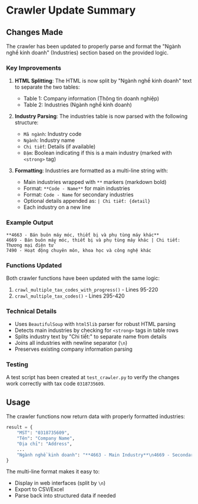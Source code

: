 # Crawler Update Summary

## Changes Made

The crawler has been updated to properly parse and format the "Ngành nghề kinh doanh" (Industries) section based on the provided logic.

### Key Improvements

1. **HTML Splitting**: The HTML is now split by "Ngành nghề kinh doanh" text to separate the two tables:
   - Table 1: Company information (Thông tin doanh nghiệp)
   - Table 2: Industries (Ngành nghề kinh doanh)

2. **Industry Parsing**: The industries table is now parsed with the following structure:
   - `Mã ngành`: Industry code
   - `Ngành`: Industry name
   - `Chi tiết`: Details (if available)
   - `Đậm`: Boolean indicating if this is a main industry (marked with `<strong>` tag)

3. **Formatting**: Industries are formatted as a multi-line string with:
   - Main industries wrapped with `**` markers (markdown bold)
   - Format: `**Code - Name**` for main industries
   - Format: `Code - Name` for secondary industries
   - Optional details appended as: `| Chi tiết: {detail}`
   - Each industry on a new line

### Example Output

```
**4663 - Bán buôn máy móc, thiết bị và phụ tùng máy khác**
4669 - Bán buôn máy móc, thiết bị và phụ tùng máy khác | Chi tiết: Thương mại điện tử
7490 - Hoạt động chuyên môn, khoa học và công nghệ khác
```

### Functions Updated

Both crawler functions have been updated with the same logic:

1. `crawl_multiple_tax_codes_with_progress()` - Lines 95-220
2. `crawl_multiple_tax_codes()` - Lines 295-420

### Technical Details

- Uses `BeautifulSoup` with `html5lib` parser for robust HTML parsing
- Detects main industries by checking for `<strong>` tags in table rows
- Splits industry text by "Chi tiết:" to separate name from details
- Joins all industries with newline separator (`\n`)
- Preserves existing company information parsing

### Testing

A test script has been created at `test_crawler.py` to verify the changes work correctly with tax code `0318735609`.

## Usage

The crawler functions now return data with properly formatted industries:

```python
result = {
    "MST": "0318735609",
    "Tên": "Company Name",
    "Địa chỉ": "Address",
    ...
    "Ngành nghề kinh doanh": "**4663 - Main Industry**\n4669 - Secondary Industry | Chi tiết: Details"
}
```

The multi-line format makes it easy to:
- Display in web interfaces (split by `\n`)
- Export to CSV/Excel
- Parse back into structured data if needed

